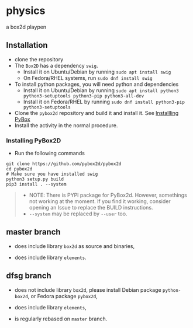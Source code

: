 # physics

a box2d playpen

## Installation

* clone the repository
* The `Box2D` has a dependency `swig`.
   - Install it on Ubuntu/Debian by running 
    ```sudo apt install swig```
   - On Fedora/RHEL systems, run 
    ```sudo dnf install swig```
* To install python packages, you will need python and dependencies
   - Install it on Ubuntu/Debian by running
   ```sudo apt install python3 python3-setuptools python3-pip python3-all-dev ```
   - Install it on Fedora/RHEL by running
   ```sudo dnf install python3-pip python3-setuptools```
* Clone the `pybox2d` repository and build it and install it. See [Installling PyBox](#installing-pybox2d)
* Install the activity in the normal procedure.

### Installing PyBox2D

* Run the following commands
```
git clone https://github.com/pybox2d/pybox2d
cd pybox2d
# Make sure you have installed swig
python3 setup.py build
pip3 install . --system

```
> * NOTE: There is PYPI package for PyBox2d. However, somethings not working at the moment.
> If you find it working, consider opening an Issue to replace the BUILD instructions.
> * `--system` may be replaced by `--user` too. 

## master branch

* does include library `box2d` as source and binaries,

* does include library `elements`.

## dfsg branch

* does not include library `box2d`, please install Debian package `python-box2d`, or Fedora package `pybox2d`,

* does include library `elements`,

* is regularly rebased on `master` branch.
